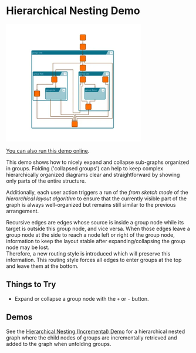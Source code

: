 <!--
 //////////////////////////////////////////////////////////////////////////////
 // @license
 // This file is part of yFiles for HTML.
 // Use is subject to license terms.
 //
 // Copyright (c) by yWorks GmbH, Vor dem Kreuzberg 28,
 // 72070 Tuebingen, Germany. All rights reserved.
 //
 //////////////////////////////////////////////////////////////////////////////
-->
# Hierarchical Nesting Demo

<img src="../../../doc/demo-thumbnails/hierarchical-nesting.webp" alt="demo-thumbnail" height="320"/>

[You can also run this demo online](https://www.yfiles.com/demos/layout/hierarchical-nesting/).

This demo shows how to nicely expand and collapse sub-graphs organized in groups. Folding ('collapsed groups') can help to keep complex hierarchically organized diagrams clear and straightforward by showing only parts of the entire structure.

Additionally, each user action triggers a run of the _from sketch mode_ of the _hierarchical layout algorithm_ to ensure that the currently visible part of the graph is always well-organized but remains still similar to the previous arrangement.

Recursive edges are edges whose source is inside a group node while its target is outside this group node, and vice versa. When those edges leave a group node at the side to reach a node left or right of the group node, information to keep the layout stable after expanding/collapsing the group node may be lost.  
Therefore, a new routing style is introduced which will preserve this information. This routing style forces all edges to enter groups at the top and leave them at the bottom.

## Things to Try

- Expand or collapse a group node with the `+` or `-` button.

## Demos

See the [Hierarchical Nesting (Incremental) Demo](../../layout/hierarchical-nesting-incremental/) for a hierarchical nested graph where the child nodes of groups are incrementally retrieved and added to the graph when unfolding groups.
